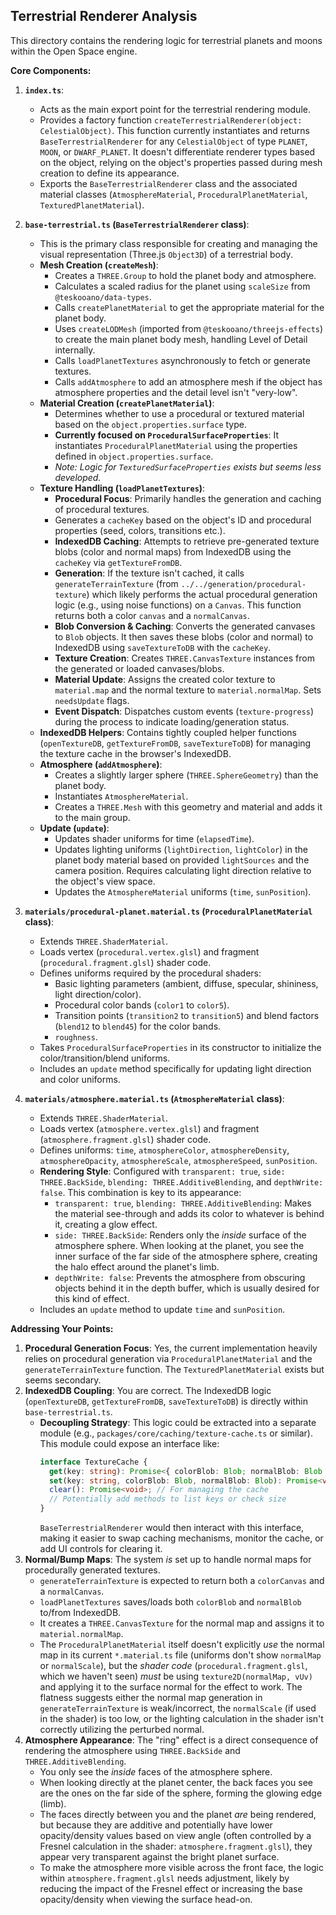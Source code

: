 ## Terrestrial Renderer Analysis

This directory contains the rendering logic for terrestrial planets and moons within the Open Space engine.

**Core Components:**

1.  **`index.ts`**:
    *   Acts as the main export point for the terrestrial rendering module.
    *   Provides a factory function `createTerrestrialRenderer(object: CelestialObject)`. This function currently instantiates and returns `BaseTerrestrialRenderer` for any `CelestialObject` of type `PLANET`, `MOON`, or `DWARF_PLANET`. It doesn't differentiate renderer types based on the object, relying on the object's properties passed during mesh creation to define its appearance.
    *   Exports the `BaseTerrestrialRenderer` class and the associated material classes (`AtmosphereMaterial`, `ProceduralPlanetMaterial`, `TexturedPlanetMaterial`).

2.  **`base-terrestrial.ts` (`BaseTerrestrialRenderer` class)**:
    *   This is the primary class responsible for creating and managing the visual representation (Three.js `Object3D`) of a terrestrial body.
    *   **Mesh Creation (`createMesh`)**:
        *   Creates a `THREE.Group` to hold the planet body and atmosphere.
        *   Calculates a scaled radius for the planet using `scaleSize` from `@teskooano/data-types`.
        *   Calls `createPlanetMaterial` to get the appropriate material for the planet body.
        *   Uses `createLODMesh` (imported from `@teskooano/threejs-effects`) to create the main planet body mesh, handling Level of Detail internally.
        *   Calls `loadPlanetTextures` asynchronously to fetch or generate textures.
        *   Calls `addAtmosphere` to add an atmosphere mesh if the object has atmosphere properties and the detail level isn't "very-low".
    *   **Material Creation (`createPlanetMaterial`)**:
        *   Determines whether to use a procedural or textured material based on the `object.properties.surface` type.
        *   **Currently focused on `ProceduralSurfaceProperties`**: It instantiates `ProceduralPlanetMaterial` using the properties defined in `object.properties.surface`.
        *   *Note: Logic for `TexturedSurfaceProperties` exists but seems less developed.*
    *   **Texture Handling (`loadPlanetTextures`)**:
        *   **Procedural Focus**: Primarily handles the generation and caching of procedural textures.
        *   Generates a `cacheKey` based on the object's ID and procedural properties (seed, colors, transitions etc.).
        *   **IndexedDB Caching**: Attempts to retrieve pre-generated texture blobs (color and normal maps) from IndexedDB using the `cacheKey` via `getTextureFromDB`.
        *   **Generation**: If the texture isn't cached, it calls `generateTerrainTexture` (from `../../generation/procedural-texture`) which likely performs the actual procedural generation logic (e.g., using noise functions) on a `Canvas`. This function returns both a color `canvas` and a `normalCanvas`.
        *   **Blob Conversion & Caching**: Converts the generated canvases to `Blob` objects. It then saves these blobs (color and normal) to IndexedDB using `saveTextureToDB` with the `cacheKey`.
        *   **Texture Creation**: Creates `THREE.CanvasTexture` instances from the generated or loaded canvases/blobs.
        *   **Material Update**: Assigns the created color texture to `material.map` and the normal texture to `material.normalMap`. Sets `needsUpdate` flags.
        *   **Event Dispatch**: Dispatches custom events (`texture-progress`) during the process to indicate loading/generation status.
    *   **IndexedDB Helpers**: Contains tightly coupled helper functions (`openTextureDB`, `getTextureFromDB`, `saveTextureToDB`) for managing the texture cache in the browser's IndexedDB.
    *   **Atmosphere (`addAtmosphere`)**:
        *   Creates a slightly larger sphere (`THREE.SphereGeometry`) than the planet body.
        *   Instantiates `AtmosphereMaterial`.
        *   Creates a `THREE.Mesh` with this geometry and material and adds it to the main group.
    *   **Update (`update`)**:
        *   Updates shader uniforms for time (`elapsedTime`).
        *   Updates lighting uniforms (`lightDirection`, `lightColor`) in the planet body material based on provided `lightSources` and the camera position. Requires calculating light direction relative to the object's view space.
        *   Updates the `AtmosphereMaterial` uniforms (`time`, `sunPosition`).

3.  **`materials/procedural-planet.material.ts` (`ProceduralPlanetMaterial` class)**:
    *   Extends `THREE.ShaderMaterial`.
    *   Loads vertex (`procedural.vertex.glsl`) and fragment (`procedural.fragment.glsl`) shader code.
    *   Defines uniforms required by the procedural shaders:
        *   Basic lighting parameters (ambient, diffuse, specular, shininess, light direction/color).
        *   Procedural color bands (`color1` to `color5`).
        *   Transition points (`transition2` to `transition5`) and blend factors (`blend12` to `blend45`) for the color bands.
        *   `roughness`.
    *   Takes `ProceduralSurfaceProperties` in its constructor to initialize the color/transition/blend uniforms.
    *   Includes an `update` method specifically for updating light direction and color uniforms.

4.  **`materials/atmosphere.material.ts` (`AtmosphereMaterial` class)**:
    *   Extends `THREE.ShaderMaterial`.
    *   Loads vertex (`atmosphere.vertex.glsl`) and fragment (`atmosphere.fragment.glsl`) shader code.
    *   Defines uniforms: `time`, `atmosphereColor`, `atmosphereDensity`, `atmosphereOpacity`, `atmosphereScale`, `atmosphereSpeed`, `sunPosition`.
    *   **Rendering Style**: Configured with `transparent: true`, `side: THREE.BackSide`, `blending: THREE.AdditiveBlending`, and `depthWrite: false`. This combination is key to its appearance:
        *   `transparent: true`, `blending: THREE.AdditiveBlending`: Makes the material see-through and adds its color to whatever is behind it, creating a glow effect.
        *   `side: THREE.BackSide`: Renders only the *inside* surface of the atmosphere sphere. When looking at the planet, you see the inner surface of the far side of the atmosphere sphere, creating the halo effect around the planet's limb.
        *   `depthWrite: false`: Prevents the atmosphere from obscuring objects behind it in the depth buffer, which is usually desired for this kind of effect.
    *   Includes an `update` method to update `time` and `sunPosition`.

**Addressing Your Points:**

1.  **Procedural Generation Focus**: Yes, the current implementation heavily relies on procedural generation via `ProceduralPlanetMaterial` and the `generateTerrainTexture` function. The `TexturedPlanetMaterial` exists but seems secondary.
2.  **IndexedDB Coupling**: You are correct. The IndexedDB logic (`openTextureDB`, `getTextureFromDB`, `saveTextureToDB`) is directly within `base-terrestrial.ts`.
    *   **Decoupling Strategy**: This logic could be extracted into a separate module (e.g., `packages/core/caching/texture-cache.ts` or similar). This module could expose an interface like:
        ```typescript
        interface TextureCache {
          get(key: string): Promise<{ colorBlob: Blob; normalBlob: Blob } | null>;
          set(key: string, colorBlob: Blob, normalBlob: Blob): Promise<void>;
          clear(): Promise<void>; // For managing the cache
          // Potentially add methods to list keys or check size
        }
        ```
        `BaseTerrestrialRenderer` would then interact with this interface, making it easier to swap caching mechanisms, monitor the cache, or add UI controls for clearing it.
3.  **Normal/Bump Maps**: The system *is* set up to handle normal maps for procedurally generated textures.
    *   `generateTerrainTexture` is expected to return both a `colorCanvas` and a `normalCanvas`.
    *   `loadPlanetTextures` saves/loads both `colorBlob` and `normalBlob` to/from IndexedDB.
    *   It creates a `THREE.CanvasTexture` for the normal map and assigns it to `material.normalMap`.
    *   The `ProceduralPlanetMaterial` itself doesn't explicitly *use* the normal map in its current `*.material.ts` file (uniforms don't show `normalMap` or `normalScale`), but the *shader code* (`procedural.fragment.glsl`, which we haven't seen) *must* be using `texture2D(normalMap, vUv)` and applying it to the surface normal for the effect to work. The flatness suggests either the normal map generation in `generateTerrainTexture` is weak/incorrect, the `normalScale` (if used in the shader) is too low, or the lighting calculation in the shader isn't correctly utilizing the perturbed normal.
4.  **Atmosphere Appearance**: The "ring" effect is a direct consequence of rendering the atmosphere using `THREE.BackSide` and `THREE.AdditiveBlending`.
    *   You only see the *inside* faces of the atmosphere sphere.
    *   When looking directly at the planet center, the back faces you see are the ones on the far side of the sphere, forming the glowing edge (limb).
    *   The faces directly between you and the planet *are* being rendered, but because they are additive and potentially have lower opacity/density values based on view angle (often controlled by a Fresnel calculation in the shader: `atmosphere.fragment.glsl`), they appear very transparent against the bright planet surface.
    *   To make the atmosphere more visible across the front face, the logic within `atmosphere.fragment.glsl` needs adjustment, likely by reducing the impact of the Fresnel effect or increasing the base opacity/density when viewing the surface head-on.
